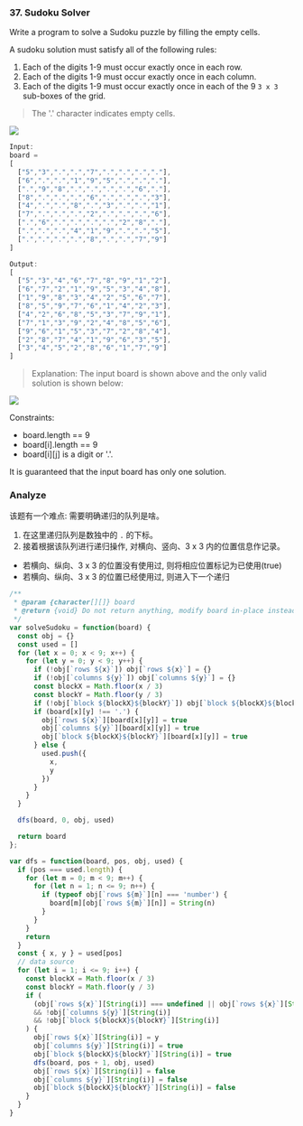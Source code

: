 ### 37. Sudoku Solver

Write a program to solve a Sudoku puzzle by filling the empty cells.

A sudoku solution must satisfy all of the following rules:

1. Each of the digits 1-9 must occur exactly once in each row.
2. Each of the digits 1-9 must occur exactly once in each column.
3. Each of the digits 1-9 must occur exactly once in each of the 9 `3 x 3` sub-boxes of the grid.

> The '.' character indicates empty cells.

![](https://upload.wikimedia.org/wikipedia/commons/thumb/f/ff/Sudoku-by-L2G-20050714.svg/250px-Sudoku-by-L2G-20050714.svg.png)

```js
Input:
board =
[
  ["5","3",".",".","7",".",".",".","."],
  ["6",".",".","1","9","5",".",".","."],
  [".","9","8",".",".",".",".","6","."],
  ["8",".",".",".","6",".",".",".","3"],
  ["4",".",".","8",".","3",".",".","1"],
  ["7",".",".",".","2",".",".",".","6"],
  [".","6",".",".",".",".","2","8","."],
  [".",".",".","4","1","9",".",".","5"],
  [".",".",".",".","8",".",".","7","9"]
]

Output:
[
  ["5","3","4","6","7","8","9","1","2"],
  ["6","7","2","1","9","5","3","4","8"],
  ["1","9","8","3","4","2","5","6","7"],
  ["8","5","9","7","6","1","4","2","3"],
  ["4","2","6","8","5","3","7","9","1"],
  ["7","1","3","9","2","4","8","5","6"],
  ["9","6","1","5","3","7","2","8","4"],
  ["2","8","7","4","1","9","6","3","5"],
  ["3","4","5","2","8","6","1","7","9"]
]
```

> Explanation: The input board is shown above and the only valid solution is shown below:

![](https://upload.wikimedia.org/wikipedia/commons/thumb/3/31/Sudoku-by-L2G-20050714_solution.svg/250px-Sudoku-by-L2G-20050714_solution.svg.png)

Constraints:

* board.length == 9
* board[i].length == 9
* board[i][j] is a digit or '.'.

It is guaranteed that the input board has only one solution.

### Analyze

该题有一个难点: 需要明确递归的队列是啥。

1. 在这里递归队列是数独中的 `.` 的下标。
2. 接着根据该队列进行递归操作, 对横向、竖向、3 x 3 内的位置信息作记录。
  * 若横向、纵向、3 x 3 的位置没有使用过, 则将相应位置标记为已使用(true)
  * 若横向、纵向、3 x 3 的位置已经使用过, 则进入下一个递归

```js
/**
 * @param {character[][]} board
 * @return {void} Do not return anything, modify board in-place instead.
 */
var solveSudoku = function(board) {
  const obj = {}
  const used = []
  for (let x = 0; x < 9; x++) {
    for (let y = 0; y < 9; y++) {
      if (!obj[`rows ${x}`]) obj[`rows ${x}`] = {}
      if (!obj[`columns ${y}`]) obj[`columns ${y}`] = {}
      const blockX = Math.floor(x / 3)
      const blockY = Math.floor(y / 3)
      if (!obj[`block ${blockX}${blockY}`]) obj[`block ${blockX}${blockY}`] = {}
      if (board[x][y] !== '.') {
        obj[`rows ${x}`][board[x][y]] = true
        obj[`columns ${y}`][board[x][y]] = true
        obj[`block ${blockX}${blockY}`][board[x][y]] = true
      } else {
        used.push({
          x,
          y
        })
      }
    }
  }

  dfs(board, 0, obj, used)

  return board
};

var dfs = function(board, pos, obj, used) {
  if (pos === used.length) {
    for (let m = 0; m < 9; m++) {
      for (let n = 1; n <= 9; n++) {
        if (typeof obj[`rows ${m}`][n] === 'number') {
          board[m][obj[`rows ${m}`][n]] = String(n)
        }
      }
    }
    return
  }
  const { x, y } = used[pos]
  // data source
  for (let i = 1; i <= 9; i++) {
    const blockX = Math.floor(x / 3)
    const blockY = Math.floor(y / 3)
    if (
      (obj[`rows ${x}`][String(i)] === undefined || obj[`rows ${x}`][String(i)] === false)
      && !obj[`columns ${y}`][String(i)]
      && !obj[`block ${blockX}${blockY}`][String(i)]
    ) {
      obj[`rows ${x}`][String(i)] = y
      obj[`columns ${y}`][String(i)] = true
      obj[`block ${blockX}${blockY}`][String(i)] = true
      dfs(board, pos + 1, obj, used)
      obj[`rows ${x}`][String(i)] = false
      obj[`columns ${y}`][String(i)] = false
      obj[`block ${blockX}${blockY}`][String(i)] = false
    }
  }
}
```